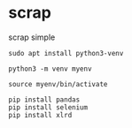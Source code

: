 # scrap
scrap simple 

~~~
sudo apt install python3-venv
~~~

~~~
python3 -m venv myenv
~~~

~~~
source myenv/bin/activate
~~~

~~~
pip install pandas
pip install selenium
pip install xlrd
~~~
